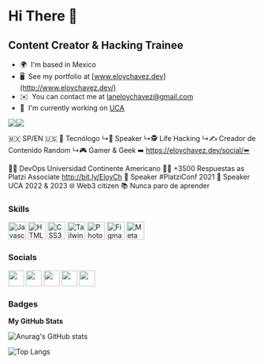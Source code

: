 Hi There 👋
============================

Content Creator & Hacking Trainee
---------------------------------
* 🌍  I'm based in Mexico
* 🖥️  See my portfolio at [www.eloychavez.dev](http://www.eloychavez.dev/)
* ✉️  You can contact me at [laneloychavez@gmail.com](mailto:laneloychavez@gmail.com)
* 🚀  I'm currently working on [UCA](https://uca.edu.mx/)

<a href="https://www.twitter.com/EloyChavezDev" target="_blank" rel="noreferrer"><img
src="https://img.shields.io/twitter/follow/EloyChavezDev?logo=twitter&style=for-the-badge&color=0891b2&labelColor=1c1917"
/></a><a href="https://www.twitch.tv/EloyChavez_Dev" target="_blank" rel="noreferrer"><img
src="https://img.shields.io/twitch/status/EloyChavezDev?logo=twitchsx&style=for-the-badge&color=0891b2&labelColor=1c1917&label=TWITCH+STATUS" /></a>

🇲🇽 SP/EN 🇺🇸
📁 Tecnólogo 
↳🎤 Speaker 
↳🕵️ Life Hacking 
↳✍️ Creador de Contenido Random 
↳🎮 Gamer & Geek
➡️ https://eloychavez.dev/social/⬅️

👨‍💻 DevOps Universidad Continente Americano
✍🏻 +3500 Respuestas as Platzi Associate http://bit.ly/EloyCh 
🎤 Speaker #PlatziConf 2021 
🎤 Speaker UCA 2022 & 2023 
🌐 Web3 citizen 
📚 Nunca paro de aprender 



### Skills

<p align="left">
<a href="https://developer.mozilla.org/en-US/docs/Web/JavaScript" target="_blank" rel="noreferrer"><img src="https://raw.githubusercontent.com/danielcranney/readme-generator/main/public/icons/skills/javascript-colored.svg" width="36" height="36" alt="Javascript" /></a>
<a href="https://developer.mozilla.org/en-US/docs/Glossary/HTML5" target="_blank" rel="noreferrer"><img src="https://raw.githubusercontent.com/danielcranney/readme-generator/main/public/icons/skills/html5-colored.svg" width="36" height="36" alt="HTML5" /></a>
<a href="https://www.w3.org/TR/CSS/#css" target="_blank" rel="noreferrer"><img src="https://raw.githubusercontent.com/danielcranney/readme-generator/main/public/icons/skills/css3-colored.svg" width="36" height="36" alt="CSS3" /></a>
<a href="https://tailwindcss.com/" target="_blank" rel="noreferrer"><img src="https://raw.githubusercontent.com/danielcranney/readme-generator/main/public/icons/skills/tailwindcss-colored.svg" width="36" height="36" alt="TailwindCSS" /></a>
<a href="https://www.adobe.com/uk/products/photoshop.html" target="_blank" rel="noreferrer"><img src="https://raw.githubusercontent.com/danielcranney/readme-generator/main/public/icons/skills/photoshop-colored.svg" width="36" height="36" alt="Photoshop" /></a>
<a href="https://www.figma.com/" target="_blank" rel="noreferrer"><img src="https://raw.githubusercontent.com/danielcranney/readme-generator/main/public/icons/skills/figma-colored.svg" width="36" height="36" alt="Figma" /></a>
<a href="https://metamask.io/" target="_blank" rel="noreferrer"><img src="https://raw.githubusercontent.com/danielcranney/readme-generator/main/public/icons/skills/metamask-colored.svg" width="36" height="36" alt="MetaMask" /></a>
</p>


### Socials

<p align="left"> <a href="https://www.github.com/EloyChavezDev" target="_blank" rel="noreferrer"><img src="https://raw.githubusercontent.com/danielcranney/readme-generator/main/public/icons/socials/github.svg" width="32" height="32" /></a> <a href="http://www.instagram.com/EloyChavezDev" target="_blank" rel="noreferrer"><img src="https://raw.githubusercontent.com/danielcranney/readme-generator/main/public/icons/socials/instagram.svg" width="32" height="32" /></a> <a href="https://www.linkedin.com/in/EloyChavezDev" target="_blank" rel="noreferrer"><img src="https://raw.githubusercontent.com/danielcranney/readme-generator/main/public/icons/socials/linkedin.svg" width="32" height="32" /></a> <a href="https://www.twitter.com/EloyChavezDev" target="_blank" rel="noreferrer"><img src="https://raw.githubusercontent.com/danielcranney/readme-generator/main/public/icons/socials/twitter.svg" width="32" height="32" /></a> <a href="https://www.twitch.tv/EloyChavez_Dev" target="_blank" rel="noreferrer"><img src="https://raw.githubusercontent.com/danielcranney/readme-generator/main/public/icons/socials/twitch.svg" width="32" height="32" /></a></p>

### Badges

<b>My GitHub Stats</b>

![Anurag's GitHub stats](https://github-readme-stats.vercel.app/api?username=EloyChavezDev&show_icons=true&theme=tokyonight)

![Top Langs](https://github-readme-stats.vercel.app/api/top-langs/?username=EloyChavezDev&layout=compact&theme=tokyonight)
